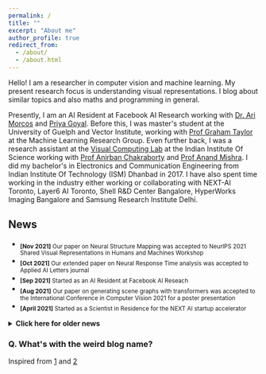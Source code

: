 ```yaml
---
permalink: /
title: ""
excerpt: "About me"
author_profile: true
redirect_from: 
  - /about/
  - /about.html
---
```


Hello! I am a researcher in computer vision and machine learning. My present research focus is understanding visual representations. I blog about similar topics and also maths and programming in general.

Presently, I am an AI Resident at Facebook AI Research working with [Dr. Ari Morcos](http://www.arimorcos.com/) and [Priya Goyal](https://research.fb.com/people/goyal-priya/). Before this, I was master's student at the University of Guelph and Vector Institute, working with [Prof Graham Taylor](https://www.gwtaylor.ca/) at the Machine Learning Research Group. Even further back, I was a research assistant at the [Visual Computing Lab](http://visual-computing.in/home/) at the Indian Institute Of Science working with [Prof Anirban Chakraborty](http://visual-computing.in/wp-content/uploads/2017/08/anirban-chakraborty.html) and [Prof Anand Mishra](https://anandmishra22.github.io/). I did my bachelor's in Electronics and Communication Engineering from Indian Institute Of Technology (ISM) Dhanbad in 2017. I have also spent time working in the industry either working or collaborating with NEXT-AI Toronto, Layer6 AI Toronto, Shell R&D Center Bangalore, HyperWorks Imaging Bangalore and Samsung Research Institute Delhi. 

## News

* <sub>**[Nov 2021]** Our paper on Neural Structure Mapping was accepted to NeurIPS 2021 Shared Visual Representations in Humans and Machines Workshop</sub>
* <sub>**[Oct 2021]** Our extended paper on Neural Response Time analysis was accepted to Applied AI Letters journal</sub> 
* <sub>**[Sep 2021]** Started as an AI Resident at Facebook AI Reseach</sub> 
* <sub>**[Aug 2021]** Our paper on generating scene graphs with transformers was accepted to the International Conference in Computer Vision 2021 for a poster presentation</sub>  
* <sub>**[April 2021]** Started as a Scientist in Residence for the NEXT AI startup accelerator</sub>

<details>

  <summary><b>Click here for older news</b></summary>

  - <sub>**[Oct 2020]** Started as an instructor for LearnAI course at the University of Toronto</sub>  
  - <sub>**[Aug 2020]** Attended the MIT-CBMM Summer School on Brains, Minds and Machines 2020 virtually</sub>  
  - <sub>**[July 2020]** Attended the CIFAR Deep Learning and Reinforcement Learning Summer School 2020 virtually</sub>  
  - <sub>**[June 2020]** Our paper was accepted to CVPR 2020 Minds vs Machines Workshop for an oral presentation</sub>  
  - <sub>**[Jan 2020]** Joined the Machine Learning Research Group at University of Guelph as a graduate research assistant</sub>  
  - <sub>**[Nov 2019]** Volunteered and presented our work at the International Conference in Computer Vision 2019 in Seoul</sub>  
  - <sub>**[Sep 2019]** Started MASc in AI at the University of Guelph. Thankful to receive the Vector Scholarship and JN Tata Scholarship</sub>   
  - <sub>**[Aug 2019]** Attended the Bayesian Methods in Deep Learning Summer School 2019 in Moscow</sub>  
  - <sub>**[July 2019]** Attended the Machine Learning Summer School 2019 in London</sub>   

</details>

### Q. What's with the weird blog name?

Inspired from [1](https://en.wikipedia.org/wiki/N.Y._State_of_Mind) and [2](https://en.wikipedia.org/wiki/Empire_State_of_Mind)
